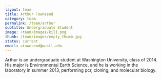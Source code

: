 ```yaml
---
layout: team
title: Arthur Townsend
category: team
permalink: /team/arthur
subtitle: Undergraduate Student
image: /team/images/kili.png
thumb: /team/images/empty_thumb.jpg
status: current
email: atownsend@wustl.edu
---
```


Arthur is an undergraduate student at Washington University, class of 2014. His major is Environmental Earth Science, and he is working in the laboratory in summer 2013, performing pcr, cloning, and molecular biology.